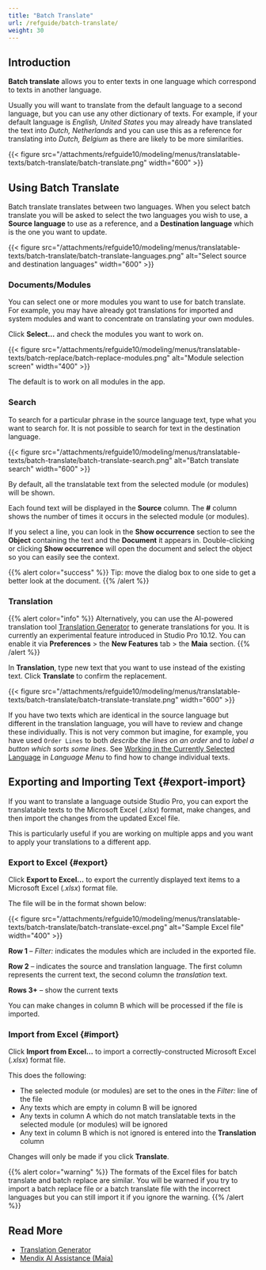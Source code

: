 ```yaml
---
title: "Batch Translate"
url: /refguide/batch-translate/
weight: 30
---
```


## Introduction

**Batch translate** allows you to enter texts in one language which correspond to texts in another language.

Usually you will want to translate from the default language to a second language, but you can use any other dictionary of texts. For example, if your default language is *English, United States* you may already have translated the text into *Dutch, Netherlands* and you can use this as a reference for translating into *Dutch, Belgium* as there are likely to be more similarities.

{{< figure src="/attachments/refguide10/modeling/menus/translatable-texts/batch-translate/batch-translate.png" width="600" >}}

## Using Batch Translate

Batch translate translates between two languages. When you select batch translate you will be asked to select the two languages you wish to use, a **Source language** to use as a reference, and a **Destination language** which is the one you want to update.

{{< figure src="/attachments/refguide10/modeling/menus/translatable-texts/batch-translate/batch-translate-languages.png" alt="Select source and destination languages" width="600" >}}

### Documents/Modules

You can select one or more modules you want to use for batch translate. For example, you may have already got translations for imported and system modules and want to concentrate on translating your own modules.

Click **Select…** and check the modules you want to work on.

{{< figure src="/attachments/refguide10/modeling/menus/translatable-texts/batch-replace/batch-replace-modules.png" alt="Module selection screen" width="400" >}}

The default is to work on all modules in the app.

### Search

To search for a particular phrase in the source language text, type what you want to search for. It is not possible to search for text in the destination language.

{{< figure src="/attachments/refguide10/modeling/menus/translatable-texts/batch-translate/batch-translate-search.png" alt="Batch translate search" width="600" >}}

By default, all the translatable text from the selected module (or modules) will be shown.

Each found text will be displayed in the **Source** column.
The **#** column shows the number of times it occurs in the selected module (or modules).

If you select a line, you can look in the **Show occurrence** section to see the **Object** containing the text and the **Document** it appears in. Double-clicking or clicking **Show occurrence** will open the document and select the object so you can easily see the context.

{{% alert color="success" %}}
Tip: move the dialog box to one side to get a better look at the document.
{{% /alert %}}

### Translation

{{% alert color="info" %}}
Alternatively, you can use the AI-powered translation tool [Translation Generator](/refguide/translation-generator/) to generate translations for you. It is currently an experimental feature introduced in Studio Pro 10.12. You can enable it via **Preferences** > the **New Features** tab > the **Maia** section.
{{% /alert %}}

In **Translation**, type new text that you want to use instead of the existing text. Click **Translate** to confirm the replacement.

{{< figure src="/attachments/refguide10/modeling/menus/translatable-texts/batch-translate/batch-translate-translate.png" width="600" >}}

If you have two texts which are identical in the source language but different in the translation language, you will have to review and change these individually. This is not very common but imagine, for example, you have used `Order Lines` to both *describe the lines on an order* and to *label a button which sorts some lines*. See [Working in the Currently Selected Language](/refguide/translatable-texts/#selected-language) in *Language Menu* to find how to change individual texts.

## Exporting and Importing Text {#export-import}

If you want to translate a language outside Studio Pro, you can export the translatable texts to the Microsoft Excel (*.xlsx*) format, make changes, and then import the changes from the updated Excel file.

This is particularly useful if you are working on multiple apps and you want to apply your translations to a different app.

### Export to Excel {#export}

Click **Export to Excel…** to export the currently displayed text items to a Microsoft Excel (*.xlsx*) format file.

The file will be in the format shown below:

{{< figure src="/attachments/refguide10/modeling/menus/translatable-texts/batch-translate/batch-translate-excel.png" alt="Sample Excel file" width="400" >}}

**Row 1** – *Filter:* indicates the modules which are included in the exported file.

**Row 2** – indicates the source and translation language. The first column represents the current text, the second column the *translation* text.

**Rows 3+** – show the current texts

You can make changes in column B which will be processed if the file is imported.

### Import from Excel {#import}

Click **Import from Excel…** to import a correctly-constructed Microsoft Excel (*.xlsx*) format file.

This does the following:

* The selected module (or modules) are set to the ones in the *Filter:* line of the file
* Any texts which are empty in column B will be ignored
* Any texts in column A which do not match translatable texts in the selected module (or modules) will be ignored
* Any text in column B which is not ignored is entered into the **Translation** column

Changes will only be made if you click **Translate**.

{{% alert color="warning" %}}
The formats of the Excel files for batch translate and batch replace are similar. You will be warned if you try to import a batch replace file or a batch translate file with the incorrect languages but you can still import it if you ignore the warning.
{{% /alert %}}

## Read More

* [Translation Generator](/refguide/translation-generator/)
* [Mendix AI Assistance (Maia)](/refguide/mendix-ai-assistance/)
